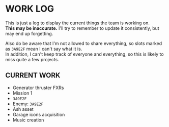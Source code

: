 # WORK LOG
This is just a log to display the current things the team is working on.  
**This may be inaccurate.** I'll try to remember to update it consistently, but may end up forgetting.

Also do be aware that I'm not allowed to share everything, so slots marked as `3A9E2F` mean I can't say what it is.  
In addition, I can't keep track of everyone and everything, so this is likely to miss quite a few projects.

## CURRENT WORK
- Generator thruster FXRs
- Mission 1
- `3A9E2F`
- Enemy: `3A9E2F`
- Ash asset
- Garage icons acquisition
- Music creation
